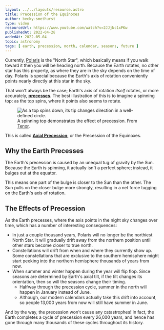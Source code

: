 ```yaml
---
layout: ../../layouts/resource.astro
title: Precession of the Equinoxes
author: becky-smethurst
type: video
resourceUrl: https://www.youtube.com/watch?v=2JJjNc1xPKw
publishedAt: 2022-04-28
addedAt: 2022-05-04
topic: astronomy
tags: [ earth, precession, north, calendar, seasons, future ]
---
```


Currently, [Polaris](https://en.wikipedia.org/wiki/Polaris) is the "North Star", which basically means if you walk toward it then you will be heading north. Because the Earth rotates, no other star has this property, as where they are in the sky depends on the time of day. Polaris is special because the Earth's axis of rotation conveniently points nearly directly at this star in the sky.

That won't always be the case; Earth's axis of rotation _itself_ rotates, or more accurately, **[precesses](https://en.wikipedia.org/wiki/Precession)**. The best illustration of this is to imagine a spinning top: as the top spins, where it points also seems to rotate.

<figure>
    <img src="https://c.tenor.com/7b9pf_7MDWQAAAAC/action-drama.gif" alt="As a top spins down, its tip changes direction in a well-defined circle." />
    <figcaption>A spinning top demonstrates the effect of precession. From <a href="https://tenor.com/view/action-drama-sci-fi-inception-top-gif-3309861">Tenor</a>.</figcaption>
</figure>

This is called **[Axial Precession](https://en.wikipedia.org/wiki/Axial_precession)**, or the Precession of the Equinoxes.

## Why the Earth Precesses

The Earth's precession is caused by an unequal tug of gravity by the Sun. Because the Earth is spinning, it actually isn't a perfect sphere; instead, it bulges out at the equator.

This means one part of the bulge is closer to the Sun than the other. The Sun pulls on the closer bulge more strongly, resulting in a net force tugging on the Earth's axis of rotation.

## The Effects of Precession

As the Earth precesses, where the axis points in the night sky changes over time, which has a number of interesting consequences:

* In just a couple thousand years, Polaris will no longer be the northiest North Star. It will gradually drift away from the northern position until other stars become closer to true north.
* Constellations will drift from when and where they currently show up. Some constellations that are exclusive to the southern hemisphere might start peeking into the northern hemisphere thousands of years from now.
* When summer and winter happen during the year will flip flop. Since seasons are determined by Earth's axial tilt, if the tilt changes its orientation, then so will the seasons change their timing.
  * Halfway through the precession cycle, summer in the north will happen in January instead of June.
  * Although, our modern calendars actually take this drift into account, so people 13,000 years from now will still have summer in June.

And by the way, the precession won't cause any catastrophes! In fact, the Earth completes a cycle of precession every 26,000 years, and hence has gone through many thousands of these cycles throughout its history.